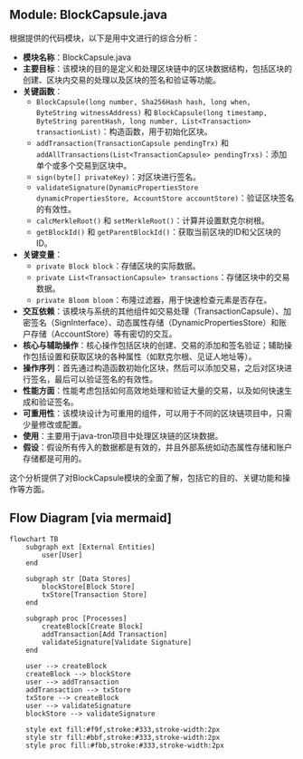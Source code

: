 ## Module: BlockCapsule.java
根据提供的代码模块，以下是用中文进行的综合分析：

- **模块名称**：BlockCapsule.java
- **主要目标**：该模块的目的是定义和处理区块链中的区块数据结构，包括区块的创建、区块内交易的处理以及区块的签名和验证等功能。
- **关键函数**：
  - `BlockCapsule(long number, Sha256Hash hash, long when, ByteString witnessAddress)` 和 `BlockCapsule(long timestamp, ByteString parentHash, long number, List<Transaction> transactionList)`：构造函数，用于初始化区块。
  - `addTransaction(TransactionCapsule pendingTrx)` 和 `addAllTransactions(List<TransactionCapsule> pendingTrxs)`：添加单个或多个交易到区块中。
  - `sign(byte[] privateKey)`：对区块进行签名。
  - `validateSignature(DynamicPropertiesStore dynamicPropertiesStore, AccountStore accountStore)`：验证区块签名的有效性。
  - `calcMerkleRoot()` 和 `setMerkleRoot()`：计算并设置默克尔树根。
  - `getBlockId()` 和 `getParentBlockId()`：获取当前区块的ID和父区块的ID。
- **关键变量**：
  - `private Block block`：存储区块的实际数据。
  - `private List<TransactionCapsule> transactions`：存储区块中的交易数据。
  - `private Bloom bloom`：布隆过滤器，用于快速检查元素是否存在。
- **交互依赖**：该模块与系统的其他组件如交易处理（TransactionCapsule）、加密签名（SignInterface）、动态属性存储（DynamicPropertiesStore）和账户存储（AccountStore）等有密切的交互。
- **核心与辅助操作**：核心操作包括区块的创建、交易的添加和签名验证；辅助操作包括设置和获取区块的各种属性（如默克尔根、见证人地址等）。
- **操作序列**：首先通过构造函数初始化区块，然后可以添加交易，之后对区块进行签名，最后可以验证签名的有效性。
- **性能方面**：性能考虑包括如何高效地处理和验证大量的交易，以及如何快速生成和验证签名。
- **可重用性**：该模块设计为可重用的组件，可以用于不同的区块链项目中，只需少量修改或配置。
- **使用**：主要用于java-tron项目中处理区块链的区块数据。
- **假设**：假设所有传入的数据都是有效的，并且外部系统如动态属性存储和账户存储都是可用的。

这个分析提供了对BlockCapsule模块的全面了解，包括它的目的、关键功能和操作等方面。
## Flow Diagram [via mermaid]
```mermaid
flowchart TB
    subgraph ext [External Entities]
        user[User]
    end

    subgraph str [Data Stores]
        blockStore[Block Store]
        txStore[Transaction Store]
    end

    subgraph proc [Processes]
        createBlock[Create Block]
        addTransaction[Add Transaction]
        validateSignature[Validate Signature]
    end

    user --> createBlock
    createBlock --> blockStore
    user --> addTransaction
    addTransaction --> txStore
    txStore --> createBlock
    user --> validateSignature
    blockStore --> validateSignature

    style ext fill:#f9f,stroke:#333,stroke-width:2px
    style str fill:#bbf,stroke:#333,stroke-width:2px
    style proc fill:#fbb,stroke:#333,stroke-width:2px
```

